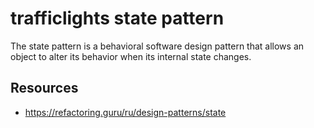 # trafficlights state pattern

The state pattern is a behavioral software design pattern that allows an object to alter its behavior when its internal state changes.

## Resources

-   https://refactoring.guru/ru/design-patterns/state
